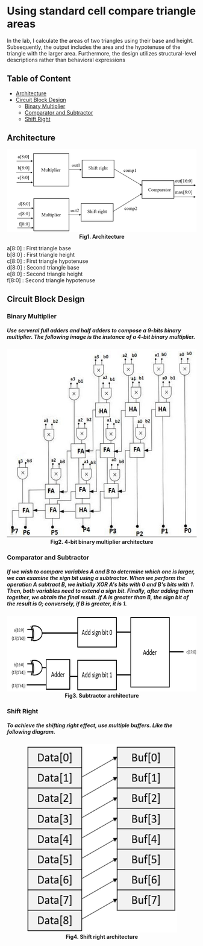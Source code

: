 # Using standard cell compare triangle areas

In the lab, I calculate the areas of two triangles using their base and height. Subsequently, the output includes the area and the hypotenuse of the triangle with the larger area. Furthermore, the design utilizes structural-level descriptions rather than behavioral expressions

## Table of Content
- [Architecture](#architecture)
- [Circuit Block Design](#circuit-block-design)
  - [Binary Multiplier](#binary-multiplier)
  - [Comparator and Subtractor](#comparator-and-subtractor)
  - [Shift Right](#shift-right)

## Architecture
<p align="center">
  <img src="https://github.com/RexJian/Using-standard-cell-compare-triangle-areas/blob/main/Architecture.png" width="600" height="220" alt="Architecture">
  <br> <strong>Fig1. Architecture</strong>
</p> 

a[8:0] : First triangle base  
b[8:0] : First triangle height  
c[8:0] : First triangle hypotenuse  
d[8:0] : Second triangle base  
e[8:0] : Second triangle height  
f[8:0] : Second triangle hypotenuse  

## Circuit Block Design
  
### Binary Multiplier
##### Use serveral full adders and half adders to compose a 9-bits binary multiplier. The following image is the instance of a 4-bit binary multiplier.
<p align="center">
  <img src="https://github.com/RexJian/Using-standard-cell-compare-triangle-areas/blob/main/Multiplier4Bits_Architecture.png" width="600" height="500" alt="4-bit binary architecture">
  <br> <strong>Fig2. 4-bit binary multiplier architecture</strong>
</p>
  

### Comparator and Subtractor
##### If we wish to compare variables A and B to determine which one is larger, we can examine the sign bit using a subtractor. When we perform the operation A subtract B, we initially XOR A's bits with 0 and B's bits with 1. Then, both variables need to extend a sign bit. Finally, after adding them together, we obtain the final result. If A is greater than B, the sign bit of the result is 0; conversely, if B is greater, it is 1.
<p align="center">
  <img src="https://github.com/RexJian/Using-standard-cell-compare-triangle-areas/blob/main/SubtractorArchitecture.png" width="700" height="200" alt="Subtractor architecture">
  <br> <strong>Fig3. Subtractor architecture</strong>
</p>

### Shift Right
##### To achieve the shifting right effect, use multiple buffers. Like the following diagram.
<p align="center">
  <img src="https://github.com/RexJian/Using-standard-cell-compare-triangle-areas/blob/main/ShiftRightArchitecture.png" width="400" height="500" alt="Shift right architecture">
  <br> <strong>Fig4. Shift right architecture</strong>
</p>
